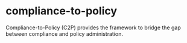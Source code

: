 # compliance-to-policy
Compliance-to-Policy (C2P) provides the framework to bridge the gap between compliance and policy administration.
